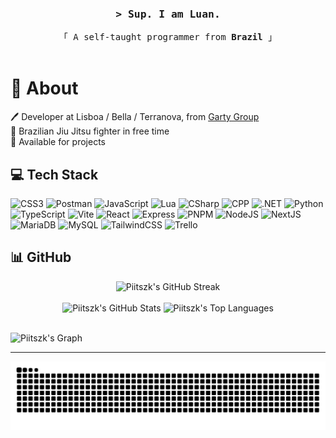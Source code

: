 <h3 align="center">
    <samp>
        &gt; Sup. I am <b>Luan</b>.
    </samp>
</h3>

<p align="center"> 
  <samp>
    「 A self-taught programmer from <b>Brazil</b> 」
    <br>
  </samp>
  <br>
</p>

# 💫 About

🖊️ Developer at Lisboa / Bella / Terranova, from [Garty Group](https://discord.gg/FsvcPH554h)<br>
🥋 Brazilian Jiu Jitsu fighter in free time<br>
🚀 Available for projects<br>

## 💻 Tech Stack
![CSS3](https://img.shields.io/badge/css3-%231572B6.svg?style=for-the-badge&logo=css3&logoColor=white)
![Postman](https://img.shields.io/badge/postman-ef5b25?style=for-the-badge&logo=postman&logoColor=white)
![JavaScript](https://img.shields.io/badge/javascript-%23323330.svg?style=for-the-badge&logo=javascript&logoColor=%23F7DF1E)
![Lua](https://img.shields.io/badge/lua-%232C2D72.svg?style=for-the-badge&logo=lua&logoColor=white)
![CSharp](https://img.shields.io/badge/C%23-239120.svg?style=for-the-badge&logo=c#&logoColor=white)
![CPP](https://img.shields.io/badge/C%2B%2B-00599C?logo=c%2B%2B&logoColor=white&style=for-the-badge)
![.NET](https://img.shields.io/badge/.NET-5C2D91?logo=.net&logoColor=white&style=for-the-badge)
![Python](https://img.shields.io/badge/python-3670A0?style=for-the-badge&logo=python&logoColor=ffdd54)
![TypeScript](https://img.shields.io/badge/typescript-%23007ACC.svg?style=for-the-badge&logo=typescript&logoColor=white)
![Vite](https://img.shields.io/badge/vite-%23646CFF.svg?style=for-the-badge&logo=vite&logoColor=white)
![React](https://img.shields.io/badge/react-%2320232a.svg?style=for-the-badge&logo=react&logoColor=%2361DAFB)
![Express](https://img.shields.io/badge/Express.js-404D59?style=for-the-badge)
![PNPM](https://img.shields.io/badge/pnpm-%234a4a4a.svg?style=for-the-badge&logo=pnpm&logoColor=f69220)
![NodeJS](https://img.shields.io/badge/node.js-6DA55F?style=for-the-badge&logo=node.js&logoColor=white)
![NextJS](https://img.shields.io/badge/nextjs-black?style=for-the-badge&logo=next.js&logoColor=white)
![MariaDB](https://img.shields.io/badge/MariaDB-003545?style=for-the-badge&logo=mariadb&logoColor=white)
![MySQL](https://img.shields.io/badge/MySQL-20232A?logo=mysql&logoColor=white&style=for-the-badge)
![TailwindCSS](https://img.shields.io/badge/tailwindcss-%2338B2AC.svg?style=for-the-badge&logo=tailwind-css&logoColor=white)
![Trello](https://img.shields.io/badge/Trello-%23026AA7.svg?style=for-the-badge&logo=Trello&logoColor=white)

## 📊 GitHub

<div align="center">
    <img src="https://github-readme-streak-stats.herokuapp.com/?user=piitszk&theme=radical&hide_border=false" alt="Piitszk's GitHub Streak" />
</div>
<br>
<div align="center">
    <img src="https://github-readme-stats.vercel.app/api?username=piitszk&theme=radical&hide_border=false&include_all_commits=true&count_private=true" alt="Piitszk's GitHub Stats"  height="192px" width="49.5%" />
    <img src="https://github-readme-stats.vercel.app/api/top-langs/?username=piitszk&theme=radical&hide_border=false&include_all_commits=true&count_private=true&layout=compact" alt="Piitszk's Top Languages"  height="192px" width="49.5%" />
</div>
<br>

![Piitszk's Graph](https://github-readme-activity-graph.vercel.app/graph?username=piitszk&custom_title=piitszk'%20GitHub%20Activity%20Graph&area=true&theme=redical)

---
<p align="center">
  <img src="https://github.com/minemalox/minemalox/blob/output/github-contribution-grid-snake-dark.svg">
</p>
